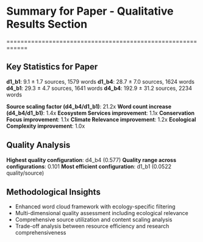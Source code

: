 # Summary for Paper - Qualitative Results Section
============================================================

## Key Statistics for Paper

**d1_b1**: 9.1 ± 1.7 sources, 1579 words
**d1_b4**: 28.7 ± 7.0 sources, 1624 words
**d4_b1**: 29.3 ± 4.7 sources, 1641 words
**d4_b4**: 192.9 ± 31.2 sources, 2234 words

**Source scaling factor (d4_b4/d1_b1)**: 21.2x
**Word count increase (d4_b4/d1_b1)**: 1.4x
**Ecosystem Services improvement**: 1.1x
**Conservation Focus improvement**: 1.1x
**Climate Relevance improvement**: 1.2x
**Ecological Complexity improvement**: 1.0x

## Quality Analysis

**Highest quality configuration**: d4_b4 (0.577)
**Quality range across configurations**: 0.101
**Most efficient configuration**: d1_b1 (0.0522 quality/source)

## Methodological Insights

- Enhanced word cloud framework with ecology-specific filtering
- Multi-dimensional quality assessment including ecological relevance
- Comprehensive source utilization and content scaling analysis
- Trade-off analysis between resource efficiency and research comprehensiveness